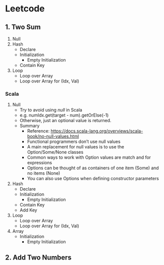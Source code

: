 # Leetcode

## 1. Two Sum

1. Null
2. Hash
    + Declare
    + Initialization
        + Empty Initialization
    + Contain Key
3. Loop
    + Loop over Array
    + Loop over Array for (Idx, Val)

### Scala

1. Null
    + Try to avoid using _null_ in Scala
    + e.g. numIdx.get(target - num).getOrElse(-1)
    + Otherwise, just an optional value is returned.
    + Summary
      + Reference: https://docs.scala-lang.org/overviews/scala-book/no-null-values.html
      + Functional programmers don’t use null values
      + A main replacement for null values is to use the Option/Some/None classes
      + Common ways to work with Option values are match and for expressions
      + Options can be thought of as containers of one item (Some) and no items (None)
      + You can also use Options when defining constructor parameters
2. Hash
    + Declare
    + Initialization
        + Empty Initialization
    + Contain Key
    + Add Key
3. Loop
    + Loop over Array
    + Loop over Array for (Idx, Val)
4. Array
    + Initialization
        + Empty Initialization
    
## 2. Add Two Numbers